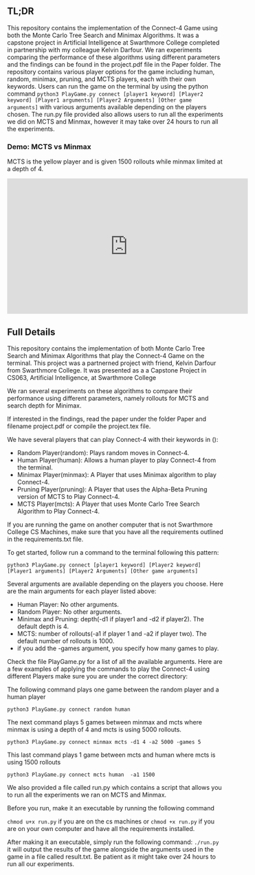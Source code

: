 
## TL;DR
This repository contains the implementation of the Connect-4 Game using both the Monte Carlo Tree Search and Minimax Algorithms. It was a capstone project in Artificial Intelligence at Swarthmore College completed in partnership with my colleague Kelvin Darfour. We ran experiments comparing the performance of these algorithms using different parameters and the findings can be found in the project.pdf file in the Paper folder. The repository contains various player options for the game including human, random, minimax, pruning, and MCTS players, each with their own keywords. Users can run the game on the terminal by using the python command `python3 PlayGame.py connect [player1 keyword] [Player2 keyword] [Player1 arguments] [Player2 Arguments] [Other game arguments]` with various arguments available depending on the players chosen. The run.py file provided also allows users to run all the experiments we did on MCTS and Minmax, however it may take over 24 hours to run all the experiments.
### Demo: MCTS vs Minmax
MCTS is the yellow player and is given 1500 rollouts while minmax limited at a depth of 4.
<iframe width="560" height="315" src="https://recordit.co/rvnWq2vmyy" frameborder="0" allow="accelerometer; autoplay; encrypted-media; gyroscope; picture-in-picture" allowfullscreen></iframe><br>

## Full Details


This repository contains the implementation of both Monte Carlo Tree Search and 
Minimax Algorithms that play the Connect-4 Game on the terminal. 
This project was a partnerned project with friend, Kelvin Darfour from Swarthmore College. 
It was presented as a a Capstone Project  in CS063, Artificial Intelligence, at Swarthmore College

We ran several experiments on these algorithms to compare their performance 
using different parameters, namely rollouts for MCTS and search depth for Minimax.       

If interested in the  findings, read the paper under the folder Paper and filename project.pdf or compile the project.tex file.        

We have several players that can play Connect-4 with their keywords in ():       
* Random Player(random): Plays random moves in Connect-4.           
* Human Player(human): Allows a human player to play Connect-4 from the terminal.        
* Minimax Player(minmax): A Player that uses Minimax algorithm to play Connect-4.         
* Pruning Player(pruning): A Player that uses the Alpha-Beta Pruning version of MCTS to Play Connect-4.      
* MCTS Player(mcts): A Player that uses Monte Carlo Tree Search Algorithm to Play Connect-4.         

If you are running the game on another computer that is not Swarthmore College CS Machines,
make sure that you have all the requirements outlined in the requirements.txt file.        

To get started, follow run a command to the terminal following this pattern:        

`python3 PlayGame.py connect [player1 keyword] [Player2 keyword] [Player1 arguments] [Player2 Arguments] [Other game arguments]`

Several arguments are available depending on the players you choose. Here are the main arguments for each player listed above:        

* Human Player: No other arguments.        
* Random Player: No other arguments.          
* Minimax and Pruning: depth(-d1 if player1 and -d2 if player2). The default depth is 4.       
* MCTS: number of rollouts(-a1 if player 1 and -a2 if player two). The default number of rollouts is 1000.         
* if you add the -games argument, you specify how many games to play.        

Check the file PlayGame.py for a list of all the available arguments. Here are a few examples of applying the commands to play the Connect-4 using different Players 
make sure you are under the correct directory:            

The following command plays one game between the random player and a human player        

`python3 PlayGame.py connect random human`

The next command plays 5 games between minmax and mcts where minmax is using a depth of 4 
and mcts is using 5000 rollouts.          

`python3 PlayGame.py connect minmax mcts -d1 4 -a2 5000 -games 5`      

This last command plays 1 game between mcts and human where mcts is using 1500 rollouts       

`python3 PlayGame.py connect mcts human  -a1 1500`        


We also provided a file called run.py  which contains a script that allows you to run all the experiments we
ran on MCTS and Minmax.       

Before you run, make it an executable by running the following command        

`chmod u+x run.py` if you are on the cs machines or `chmod +x run.py` if you are on your own computer and have all the requirements installed.       

After making it an executable, simply run the following command: `./run.py`          
it will output the results of the game alongside the arguments used in the game in a file called result.txt.
Be patient as it might take over 24 hours to run all our experiments.  




